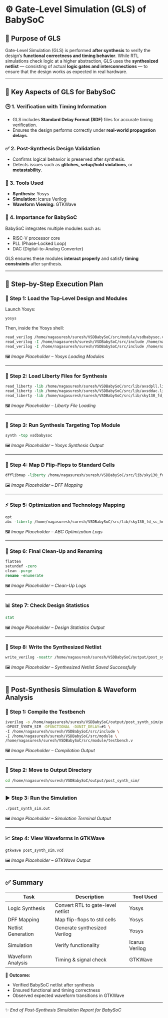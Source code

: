 # ⚙️ Gate-Level Simulation (GLS) of BabySoC

## 🎯 Purpose of GLS

Gate-Level Simulation (GLS) is performed **after synthesis** to verify the design’s **functional correctness and timing behavior**.
While RTL simulations check logic at a higher abstraction, GLS uses the **synthesized netlist** — consisting of actual **logic gates and interconnections** — to ensure that the design works as expected in real hardware.

---

## 🧩 Key Aspects of GLS for BabySoC

### 🕒 1. Verification with Timing Information

* GLS includes **Standard Delay Format (SDF)** files for accurate timing verification.
* Ensures the design performs correctly under **real-world propagation delays**.

### ✅ 2. Post-Synthesis Design Validation

* Confirms logical behavior is preserved after synthesis.
* Detects issues such as **glitches, setup/hold violations**, or **metastability**.

### 🧰 3. Tools Used

* **Synthesis:** Yosys
* **Simulation:** Icarus Verilog
* **Waveform Viewing:** GTKWave

### 🧠 4. Importance for BabySoC

BabySoC integrates multiple modules such as:

* RISC-V processor core
* PLL (Phase-Locked Loop)
* DAC (Digital-to-Analog Converter)

GLS ensures these modules **interact properly** and satisfy **timing constraints** after synthesis.

---

## 🚀 Step-by-Step Execution Plan

### 🧱 Step 1: Load the Top-Level Design and Modules

Launch Yosys:

```bash
yosys
```

Then, inside the Yosys shell:

```tcl
read_verilog /home/nagasuresh/suresh/VSDBabySoC/src/module/vsdbabysoc.v
read_verilog -I /home/nagasuresh/suresh/VSDBabySoC/src/include /home/nagasuresh/suresh/VSDBabySoC/src/module/rvmyth.v
read_verilog -I /home/nagasuresh/suresh/VSDBabySoC/src/include /home/nagasuresh/suresh/VSDBabySoC/src/module/clk_gate.v
```

🖼️ *Image Placeholder – Yosys Loading Modules*

---

### 🧩 Step 2: Load Liberty Files for Synthesis

```tcl
read_liberty -lib /home/nagasuresh/suresh/VSDBabySoC/src/lib/avsdpll.lib
read_liberty -lib /home/nagasuresh/suresh/VSDBabySoC/src/lib/avsddac.lib
read_liberty -lib /home/nagasuresh/suresh/VSDBabySoC/src/lib/sky130_fd_sc_hd__tt_025C_1v80.lib
```

🖼️ *Image Placeholder – Liberty File Loading*

---

### 🧠 Step 3: Run Synthesis Targeting Top Module

```tcl
synth -top vsdbabysoc
```

🖼️ *Image Placeholder – Yosys Synthesis Output*

---

### 🔄 Step 4: Map D Flip-Flops to Standard Cells

```tcl
dfflibmap -liberty /home/nagasuresh/suresh/VSDBabySoC/src/lib/sky130_fd_sc_hd__tt_025C_1v80.lib
```

🖼️ *Image Placeholder – DFF Mapping*

---

### ⚡ Step 5: Optimization and Technology Mapping

```tcl
opt
abc -liberty /home/nagasuresh/suresh/VSDBabySoC/src/lib/sky130_fd_sc_hd__tt_025C_1v80.lib -script +strash;scorr;ifraig;retime;{D};strash;dch,-f;map,-M,1,{D}
```

🖼️ *Image Placeholder – ABC Optimization Logs*

---

### 🧹 Step 6: Final Clean-Up and Renaming

```tcl
flatten
setundef -zero
clean -purge
rename -enumerate
```

🖼️ *Image Placeholder – Clean-Up Logs*

---

### 📊 Step 7: Check Design Statistics

```tcl
stat
```

🖼️ *Image Placeholder – Design Statistics Output*

---

### 💾 Step 8: Write the Synthesized Netlist

```tcl
write_verilog -noattr /home/nagasuresh/suresh/VSDBabySoC/output/post_synth_sim/vsdbabysoc.synth.v
```

🖼️ *Image Placeholder – Synthesized Netlist Saved Successfully*

---

## 🧪 Post-Synthesis Simulation & Waveform Analysis

### 🧰 Step 1: Compile the Testbench

```bash
iverilog -o /home/nagasuresh/suresh/VSDBabySoC/output/post_synth_sim/post_synth_sim.out \
-DPOST_SYNTH_SIM -DFUNCTIONAL -DUNIT_DELAY=#1 \
-I /home/nagasuresh/suresh/VSDBabySoC/src/include \
-I /home/nagasuresh/suresh/VSDBabySoC/src/module \
/home/nagasuresh/suresh/VSDBabySoC/src/module/testbench.v
```

🖼️ *Image Placeholder – Compilation Output*

---

### 📂 Step 2: Move to Output Directory

```bash
cd /home/nagasuresh/suresh/VSDBabySoC/output/post_synth_sim/
```

---

### ▶️ Step 3: Run the Simulation

```bash
./post_synth_sim.out
```

🖼️ *Image Placeholder – Simulation Terminal Output*

---

### 📈 Step 4: View Waveforms in GTKWave

```bash
gtkwave post_synth_sim.vcd
```

🖼️ *Image Placeholder – GTKWave Output*

---

## ✅ Summary

| Task               | Description                       | Tool Used      |
| ------------------ | --------------------------------- | -------------- |
| Logic Synthesis    | Convert RTL to gate-level netlist | Yosys          |
| DFF Mapping        | Map flip-flops to std cells       | Yosys          |
| Netlist Generation | Generate synthesized Verilog      | Yosys          |
| Simulation         | Verify functionality              | Icarus Verilog |
| Waveform Analysis  | Timing & signal check             | GTKWave        |

🧾 **Outcome:**

* Verified BabySoC netlist after synthesis
* Ensured functional and timing correctness
* Observed expected waveform transitions in GTKWave

---

✨ *End of Post-Synthesis Simulation Report for BabySoC*

